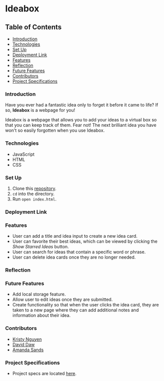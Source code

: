 # Ideabox

## Table of Contents
- [Introduction](#introduction)
- [Technologies](#technologies)
- [Set Up](#set-up)
- [Deployment Link](#deployment-link)
- [Features](#features)
- [Reflection](#reflection)
- [Future Features](#future-features)
- [Contributors](#contributors)
- [Project Specifications](#project-specifications)

### Introduction
Have you ever had a fantastic idea only to forget it before it came to life? If so, **Ideabox** is a webpage for you!

Ideabox is a webpage that allows you to add your ideas to a virtual box so that you can keep track of them. Fear not! The next brilliant idea you have won't so easily forgotten when you use Ideabox.

### Technologies
- JavaScript
- HTML
- CSS

### Set Up
1.  Clone this [repository](git@github.com:davidhdaw/ideabox.git).
2. `cd` into the directory.
3. Run `open index.html`.

### Deployment Link


### Features
- User can add a title and idea input to create a new idea card.
- User can favorite their best ideas, which can be viewed by clicking the _Show Starred Ideas_ button.
- User can search for ideas that contain a specific word or phrase.
- User can delete idea cards once they are no longer needed.


### Reflection



### Future Features
- Add local storage feature.
- Allow user to edit ideas once they are submitted.
- Create functionality so that when the user clicks the idea card, they are taken to a new page where they can add additional notes and information about their idea.

### Contributors
- [Kristy Nguyen](https://github.com/kpn678)
- [David Daw](https://github.com/davidhdaw)
- [Amanda Sands](https://github.com/irmakerdem)

### Project Specifications
- Project specs are located [here](https://frontend.turing.edu/projects/module-1/ideabox-group-v2.html).
